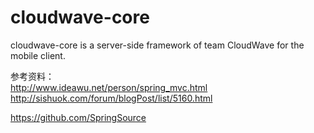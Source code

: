 cloudwave-core
==============

cloudwave-core is a server-side framework of team CloudWave for the mobile client.


参考资料：  
http://www.ideawu.net/person/spring_mvc.html  
http://sishuok.com/forum/blogPost/list/5160.html


https://github.com/SpringSource